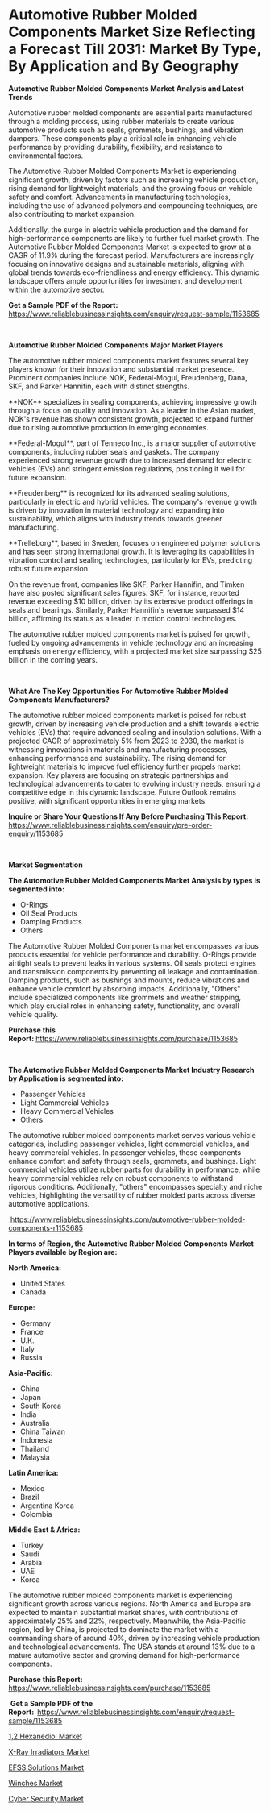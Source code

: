 <p><h1>Automotive Rubber Molded Components Market Size Reflecting a Forecast Till 2031: Market By Type, By Application and By Geography</h1></p><p><strong>Automotive Rubber Molded Components Market Analysis and Latest Trends</strong></p>
<p><p>Automotive rubber molded components are essential parts manufactured through a molding process, using rubber materials to create various automotive products such as seals, grommets, bushings, and vibration dampers. These components play a critical role in enhancing vehicle performance by providing durability, flexibility, and resistance to environmental factors. </p><p>The Automotive Rubber Molded Components Market is experiencing significant growth, driven by factors such as increasing vehicle production, rising demand for lightweight materials, and the growing focus on vehicle safety and comfort. Advancements in manufacturing technologies, including the use of advanced polymers and compounding techniques, are also contributing to market expansion. </p><p>Additionally, the surge in electric vehicle production and the demand for high-performance components are likely to further fuel market growth. The Automotive Rubber Molded Components Market is expected to grow at a CAGR of 11.9% during the forecast period. Manufacturers are increasingly focusing on innovative designs and sustainable materials, aligning with global trends towards eco-friendliness and energy efficiency. This dynamic landscape offers ample opportunities for investment and development within the automotive sector.</p></p>
<p><strong>Get a Sample PDF of the Report:&nbsp;</strong> <a href="https://www.reliablebusinessinsights.com/enquiry/request-sample/1153685?utm_campaign=62&utm_medium=2&utm_source=Github&utm_content=ia&utm_term=17112024&utm_id=automotive-rubber-molded-components">https://www.reliablebusinessinsights.com/enquiry/request-sample/1153685</a></p>
<p>&nbsp;</p>
<p><strong>Automotive Rubber Molded Components Major Market Players</strong></p>
<p><p>The automotive rubber molded components market features several key players known for their innovation and substantial market presence. Prominent companies include NOK, Federal-Mogul, Freudenberg, Dana, SKF, and Parker Hannifin, each with distinct strengths.</p><p>**NOK** specializes in sealing components, achieving impressive growth through a focus on quality and innovation. As a leader in the Asian market, NOK's revenue has shown consistent growth, projected to expand further due to rising automotive production in emerging economies.</p><p>**Federal-Mogul**, part of Tenneco Inc., is a major supplier of automotive components, including rubber seals and gaskets. The company experienced strong revenue growth due to increased demand for electric vehicles (EVs) and stringent emission regulations, positioning it well for future expansion.</p><p>**Freudenberg** is recognized for its advanced sealing solutions, particularly in electric and hybrid vehicles. The company's revenue growth is driven by innovation in material technology and expanding into sustainability, which aligns with industry trends towards greener manufacturing.</p><p>**Trelleborg**, based in Sweden, focuses on engineered polymer solutions and has seen strong international growth. It is leveraging its capabilities in vibration control and sealing technologies, particularly for EVs, predicting robust future expansion.</p><p>On the revenue front, companies like SKF, Parker Hannifin, and Timken have also posted significant sales figures. SKF, for instance, reported revenue exceeding $10 billion, driven by its extensive product offerings in seals and bearings. Similarly, Parker Hannifin's revenue surpassed $14 billion, affirming its status as a leader in motion control technologies.</p><p>The automotive rubber molded components market is poised for growth, fueled by ongoing advancements in vehicle technology and an increasing emphasis on energy efficiency, with a projected market size surpassing $25 billion in the coming years.</p></p>
<p>&nbsp;</p>
<p><strong>What Are The Key Opportunities For Automotive Rubber Molded Components Manufacturers?</strong></p>
<p><p>The automotive rubber molded components market is poised for robust growth, driven by increasing vehicle production and a shift towards electric vehicles (EVs) that require advanced sealing and insulation solutions. With a projected CAGR of approximately 5% from 2023 to 2030, the market is witnessing innovations in materials and manufacturing processes, enhancing performance and sustainability. The rising demand for lightweight materials to improve fuel efficiency further propels market expansion. Key players are focusing on strategic partnerships and technological advancements to cater to evolving industry needs, ensuring a competitive edge in this dynamic landscape. Future Outlook remains positive, with significant opportunities in emerging markets.</p></p>
<p><strong>Inquire or Share Your Questions If Any Before Purchasing This Report:</strong> <a href="https://www.reliablebusinessinsights.com/enquiry/pre-order-enquiry/1153685?utm_campaign=62&utm_medium=2&utm_source=Github&utm_content=ia&utm_term=17112024&utm_id=automotive-rubber-molded-components">https://www.reliablebusinessinsights.com/enquiry/pre-order-enquiry/1153685</a></p>
<p>&nbsp;</p>
<p><strong>Market Segmentation</strong></p>
<p><strong>The Automotive Rubber Molded Components Market Analysis by types is segmented into:</strong></p>
<p><ul><li>O-Rings</li><li>Oil Seal Products</li><li>Damping Products</li><li>Others</li></ul></p>
<p><p>The Automotive Rubber Molded Components market encompasses various products essential for vehicle performance and durability. O-Rings provide airtight seals to prevent leaks in various systems. Oil seals protect engines and transmission components by preventing oil leakage and contamination. Damping products, such as bushings and mounts, reduce vibrations and enhance vehicle comfort by absorbing impacts. Additionally, "Others" include specialized components like grommets and weather stripping, which play crucial roles in enhancing safety, functionality, and overall vehicle quality.</p></p>
<p><strong>Purchase this Report:&nbsp;</strong><a href="https://www.reliablebusinessinsights.com/purchase/1153685?utm_campaign=62&utm_medium=2&utm_source=Github&utm_content=ia&utm_term=17112024&utm_id=automotive-rubber-molded-components">https://www.reliablebusinessinsights.com/purchase/1153685</a></p>
<p>&nbsp;</p>
<p><strong>The Automotive Rubber Molded Components Market Industry Research by Application is segmented into:</strong></p>
<p><ul><li>Passenger Vehicles</li><li>Light Commercial Vehicles</li><li>Heavy Commercial Vehicles</li><li>Others</li></ul></p>
<p><p>The automotive rubber molded components market serves various vehicle categories, including passenger vehicles, light commercial vehicles, and heavy commercial vehicles. In passenger vehicles, these components enhance comfort and safety through seals, grommets, and bushings. Light commercial vehicles utilize rubber parts for durability in performance, while heavy commercial vehicles rely on robust components to withstand rigorous conditions. Additionally, "others" encompasses specialty and niche vehicles, highlighting the versatility of rubber molded parts across diverse automotive applications.</p></p>
<p><a href="https://www.reliablebusinessinsights.com/automotive-rubber-molded-components-r1153685?utm_campaign=62&utm_medium=2&utm_source=Github&utm_content=ia&utm_term=17112024&utm_id=automotive-rubber-molded-components">&nbsp;https://www.reliablebusinessinsights.com/automotive-rubber-molded-components-r1153685</a></p>
<p><strong>In terms of Region, the Automotive Rubber Molded Components Market Players available by Region are:</strong></p>
<p>
    <p> <strong> North America: </strong>
        <ul>
            <li>United States</li>
            <li>Canada</li>
        </ul>
        </p> 
    <p> <strong> Europe: </strong>
        <ul>
            <li>Germany</li>
            <li>France</li>
            <li>U.K.</li>
            <li>Italy</li>
            <li>Russia</li>
        </ul>
        </p> 
    <p> <strong> Asia-Pacific: </strong>
        <ul>
            <li>China</li>
            <li>Japan</li>
            <li>South Korea</li>
            <li>India</li>
            <li>Australia</li>
            <li>China Taiwan</li>
            <li>Indonesia</li>
            <li>Thailand</li>
            <li>Malaysia</li>
        </ul>
        </p> 
    <p> <strong> Latin America: </strong>
        <ul>
            <li>Mexico</li>
            <li>Brazil</li>
            <li>Argentina Korea</li>
            <li>Colombia</li>
        </ul>
        </p> 
    <p> <strong> Middle East & Africa: </strong>
        <ul>
            <li>Turkey</li>
            <li>Saudi</li>
            <li>Arabia</li>
            <li>UAE</li>
            <li>Korea</li>
        </ul>
    </p>
    </p>
<p><p>The automotive rubber molded components market is experiencing significant growth across various regions. North America and Europe are expected to maintain substantial market shares, with contributions of approximately 25% and 22%, respectively. Meanwhile, the Asia-Pacific region, led by China, is projected to dominate the market with a commanding share of around 40%, driven by increasing vehicle production and technological advancements. The USA stands at around 13% due to a mature automotive sector and growing demand for high-performance components.</p></p>
<p><strong>Purchase this Report: </strong><a href="https://www.reliablebusinessinsights.com/purchase/1153685?utm_campaign=62&utm_medium=2&utm_source=Github&utm_content=ia&utm_term=17112024&utm_id=automotive-rubber-molded-components">https://www.reliablebusinessinsights.com/purchase/1153685</a></p>
<p>&nbsp;<strong>Get a Sample PDF of the Report:&nbsp;&nbsp;</strong><a href="https://www.reliablebusinessinsights.com/enquiry/request-sample/1153685?utm_campaign=62&utm_medium=2&utm_source=Github&utm_content=ia&utm_term=17112024&utm_id=automotive-rubber-molded-components">https://www.reliablebusinessinsights.com/enquiry/request-sample/1153685</a></p>
<p><strong></strong></p>
<p><p><a href="https://github.com/WashimHussain441/Market-Research-Report-List-1/blob/main/12-hexanediol-market.md?utm_campaign=62&utm_medium=2&utm_source=Github&utm_content=ia&utm_term=17112024&utm_id=automotive-rubber-molded-components">1,2 Hexanediol Market</a></p><p><a href="https://github.com/SanjidaMahmud54/Market-Research-Report-List-1/blob/main/x-ray-irradiators-market.md?utm_campaign=62&utm_medium=2&utm_source=Github&utm_content=ia&utm_term=17112024&utm_id=automotive-rubber-molded-components">X-Ray Irradiators Market</a></p><p><a href="https://issuu.com/reportprime-2/docs/efss-solutions-market-size-2030.ppt_f73b328c76a057?utm_campaign=62&utm_medium=2&utm_source=Github&utm_content=ia&utm_term=17112024&utm_id=automotive-rubber-molded-components">EFSS Solutions Market</a></p><p><a href="https://www.linkedin.com/pulse/winches-market-trends-detailed-study-its-segmentation-analyzing-3ppke?utm_campaign=62&utm_medium=2&utm_source=Github&utm_content=ia&utm_term=17112024&utm_id=automotive-rubber-molded-components">Winches Market</a></p><p><a href="https://www.linkedin.com/pulse/navigating-cyber-security-market-expert-analysis-forecast-period-5eazf?utm_campaign=62&utm_medium=2&utm_source=Github&utm_content=ia&utm_term=17112024&utm_id=automotive-rubber-molded-components">Cyber Security Market</a></p></p>